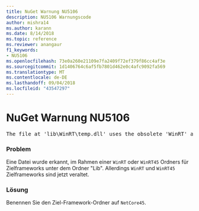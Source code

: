 ```yaml
---
title: NuGet Warnung NU5106
description: NU5106 Warnungscode
author: mishra14
ms.author: karann
ms.date: 8/14/2018
ms.topic: reference
ms.reviewer: anangaur
f1_keywords:
- NU5106
ms.openlocfilehash: 73e0a260e21109e7fa2409f72ef379f86cc4af3e
ms.sourcegitcommit: 1d1406764c6af5fb7801d462e0c4afc9092fa569
ms.translationtype: MT
ms.contentlocale: de-DE
ms.lasthandoff: 09/04/2018
ms.locfileid: "43547297"
---
```

# <a name="nuget-warning-nu5106"></a>NuGet Warnung NU5106
<pre>The file at 'lib\WinRT\temp.dll' uses the obsolete 'WinRT' as the framework folder. Replace 'WinRT' or 'WinRT45' with 'NetCore45'.</pre>

### <a name="issue"></a>Problem

Eine Datei wurde erkannt, im Rahmen einer `WinRT` oder `WinRT45` Ordners für Zielframeworks unter dem Ordner "Lib". Allerdings `WinRT` und `WinRT45` Zielframeworks sind jetzt veraltet.


### <a name="solution"></a>Lösung

Benennen Sie den Ziel-Framework-Ordner auf `NetCore45`.

